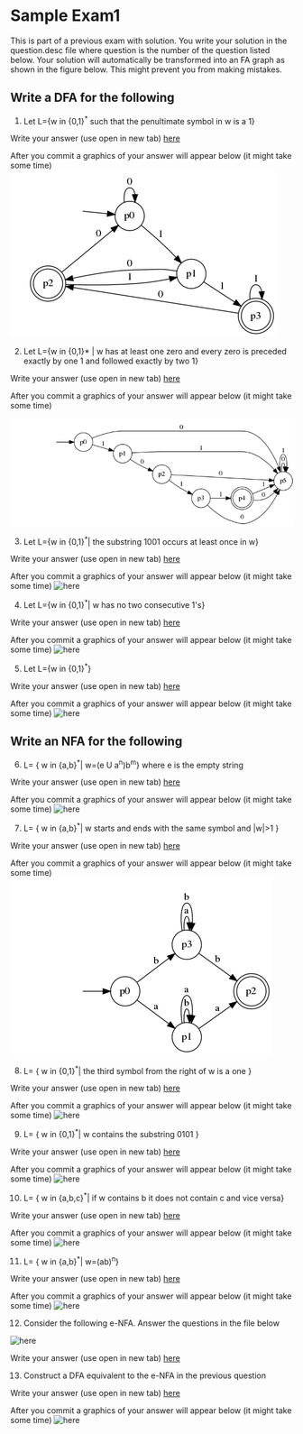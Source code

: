 # Sample Exam1

This is part of a previous exam with solution. You write your solution in the
question.desc file where question is the number of the question listed below. Your solution will automatically be transformed into an FA graph as shown in the figure below. This might prevent you from making mistakes.
## Write a DFA for the following
1. Let L={w in {0,1}<sup>*</sup>  such that the penultimate symbol in w is a 1}
  
Write your answer (use open in new tab) [here](1.desc)

After you commit a graphics of your answer will appear below (it might take some time)
 ![question1](imgs/1.png)


2. Let L={w in {0,1}* | w has at least one zero and every zero is preceded exactly by one 1
   and followed exactly by two 1}
   
Write your answer (use open in new tab) [here](2.desc)

After you commit a graphics of your answer will appear below (it might take some time)

![here](imgs/2.png)

3. Let L={w in {0,1}<sup>*</sup>| the substring 1001 occurs at least once in w}

Write your answer (use open in new tab) [here](3.desc)

After you commit a graphics of your answer will appear below (it might take some time)
![here](imgs/3.png)

4. Let L={w in {0,1}<sup>*</sup>|  w has no two consecutive 1's}


Write your answer (use open in new tab)  [here](4.desc)

After you commit a graphics of your answer will appear below (it might take some time)
![here](imgs/4.png)

5. Let L={w in {0,1}<sup>*</sup>}

Write your answer (use open in new tab)   [here](5.desc)

After you commit a graphics of your answer will appear below (it might take some time)
![here](imgs/5.png)



## Write an NFA for the following

6. L= { w in {a,b}<sup>*</sup>| w=(e U a<sup>n</sup>)b<sup>m</sup>} where e is the 
empty string

Write your answer (use open in new tab) [here](6.desc)

After you commit a graphics of your answer will appear below (it might take some time)
![here](imgs/6.png)


7. L= { w in {a,b}<sup>*</sup>| w starts and ends with the same symbol and |w|>1 } 

Write your answer (use open in new tab) [here](7.desc)

After you commit a graphics of your answer will appear below (it might take some time)
![here](imgs/7.png)


8. L= { w in {0,1}<sup>*</sup>| the third symbol from the right of w is a one  } 

Write your answer (use open in new tab) [here](8.desc)

After you commit a graphics of your answer will appear below (it might take some time)
![here](imgs/8.png)



9. L= { w in {0,1}<sup>*</sup>| w contains the substring 0101 } 

Write your answer (use open in new tab) [here](9.desc)

After you commit a graphics of your answer will appear below (it might take some time)
![here](imgs/9.png)


10. L= { w in {a,b,c}<sup>*</sup>| if w contains b it does not contain c and vice versa} 

Write your answer (use open in new tab) [here](10.desc)

After you commit a graphics of your answer will appear below (it might take some time)
![here](imgs/10.png)


11. L= { w in {a,b}<sup>*</sup>| w=(ab)<sup>n</sup>} 

Write your answer (use open in new tab) [here](11.desc)


After you commit a graphics of your answer will appear below (it might take some time)
![here](imgs/11.png)


12. Consider the following e-NFA. Answer the questions in the file below

![here](imgs/12.png)

Write your answer (use open in new tab) [here](12.ans)

13. Construct a DFA equivalent to the e-NFA in the previous question

Write your answer (use open in new tab) [here](13.desc)


After you commit a graphics of your answer will appear below (it might take some time)
![here](imgs/13.png)



